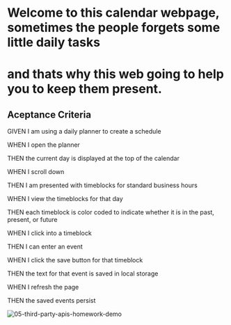 # Welcome  to this calendar webpage, sometimes the people forgets some little daily tasks 
and thats why this web going to help you to keep them present.
=======
## Aceptance Criteria
GIVEN I am using a daily planner to create a schedule

WHEN I open the planner

THEN the current day is displayed at the top of the calendar

WHEN I scroll down

THEN I am presented with timeblocks for standard business hours

WHEN I view the timeblocks for that day

THEN each timeblock is color coded to indicate whether it is in the past, present, or future

WHEN I click into a timeblock

THEN I can enter an event

WHEN I click the save button for that timeblock

THEN the text for that event is saved in local storage

WHEN I refresh the page

THEN the saved events persist

![05-third-party-apis-homework-demo](https://user-images.githubusercontent.com/99717300/162121159-e86eb0c1-f1b9-4425-9ddd-2293a25e9f9d.gif)

